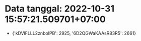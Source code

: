 # Data tanggal: 2022-10-31 15:57:21.509701+07:00

* {'kDVlFLLL2znboIPB': 2925, '6D2QGWaKAAsR83R5': 2661}
